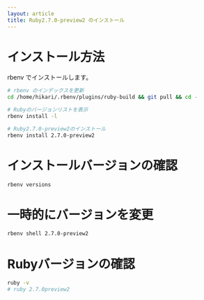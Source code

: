 ```yaml
---
layout: article
title: Ruby2.7.0-preview2 のインストール
---
```


# インストール方法

rbenv でインストールします。

```sh
# rbenv のインデックスを更新
cd /home/hikari/.rbenv/plugins/ruby-build && git pull && cd -

# Rubyのバージョンリストを表示
rbenv install -l

# Ruby2.7.0-preview2のインストール
rbenv install 2.7.0-preview2
```

# インストールバージョンの確認

```sh
rbenv versions
```

# 一時的にバージョンを変更

```sh
rbenv shell 2.7.0-preview2
```

# Rubyバージョンの確認

```sh
ruby -v
# ruby 2.7.0preview2
```
